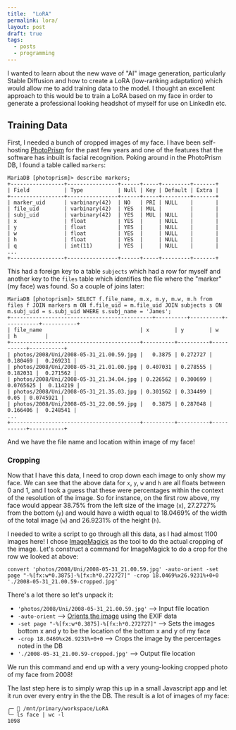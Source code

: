 ```yaml
---
title:  "LoRA" 
permalink: lora/
layout: post
draft: true 
tags: 
  - posts
  - programming
---
```


I wanted to learn about the new wave of "AI" image generation, particularly Stable Diffusion and how to create a LoRA (low-ranking adaptation) which would allow me to add training data to the model. I thought an excellent approach to this would be to train a LoRA based on my face in order to generate a professional looking headshot of myself for use on LinkedIn etc.

## Training Data

First, I needed a bunch of cropped images of my face. I have been self-hosting [PhotoPrism](https://www.photoprism.app/) for the past few years and one of the features that the software has inbuilt is facial recognition. Poking around in the PhotoPrism DB, I found a table called `markers`:

```
MariaDB [photoprism]> describe markers;
+-----------------+----------------+------+-----+---------+-------+
| Field           | Type           | Null | Key | Default | Extra |
+-----------------+----------------+------+-----+---------+-------+
| marker_uid      | varbinary(42)  | NO   | PRI | NULL    |       |
| file_uid        | varbinary(42)  | YES  | MUL |         |       |
| subj_uid        | varbinary(42)  | YES  | MUL | NULL    |       |
| x               | float          | YES  |     | NULL    |       |
| y               | float          | YES  |     | NULL    |       |
| w               | float          | YES  |     | NULL    |       |
| h               | float          | YES  |     | NULL    |       |
| q               | int(11)        | YES  |     | NULL    |       |
...
+-----------------+----------------+------+-----+---------+-------+
```

This had a foreign key to a table `subjects` which had a row for myself and another key to the `files` table which identifies the file where the "marker" (my face) was found. So a couple of joins later:

```
MariaDB [photoprism]> SELECT f.file_name, m.x, m.y, m.w, m.h from files f JOIN markers m ON f.file_uid = m.file_uid JOIN subjects s ON m.subj_uid = s.subj_uid WHERE s.subj_name = 'James';
+---------------------------------------------+----------+----------+-----------+-----------+
| file_name                               | x        | y        | w         | h         |
+-----------------------------------------+----------+----------+-----------+-----------+
| photos/2008/Uni/2008-05-31_21.00.59.jpg |   0.3875 | 0.272727 |  0.180469 |  0.269231 |
| photos/2008/Uni/2008-05-31_21.01.00.jpg | 0.407031 | 0.278555 |  0.182031 |  0.271562 |
| photos/2008/Uni/2008-05-31_21.34.04.jpg | 0.226562 | 0.300699 | 0.0765625 |  0.114219 |
| photos/2008/Uni/2008-05-31_21.35.03.jpg | 0.301562 | 0.334499 |      0.05 | 0.0745921 |
| photos/2008/Uni/2008-05-31_22.00.59.jpg |   0.3875 | 0.287048 |  0.166406 |  0.248541 |
...
+-----------------------------------------+----------+----------+-----------+-----------+
```

And we have the file name and location within image of my face!

### Cropping

Now that I have this data, I need to crop down each image to only show my face. We can see that the above data for `x`, `y`, `w` and `h` are all floats between 0 and 1, and I took a guess that these were percentages within the context of the resolution of the image. So for instance, on the first row above, my face would appear 38.75% from the left size of the image (`x`), 27.2727% from the bottom (`y`) and would have a width equal to 18.0469% of the width of the total image (`w`) and 26.9231% of the height (`h`).

I needed to write a script to go through all this data, as I had almost 1100 images here! I chose [ImageMagick](https://imagemagick.org) as the tool to do the actual cropping of the image. Let's construct a command for ImageMagick to do a crop for the row we looked at above:

```shell
convert 'photos/2008/Uni/2008-05-31_21.00.59.jpg' -auto-orient -set page "-%[fx:w*0.3875]-%[fx:h*0.272727]" -crop 18.0469%x26.9231%+0+0 './2008-05-31_21.00.59-cropped.jpg'
```

There's a lot there so let's unpack it:

* `'photos/2008/Uni/2008-05-31_21.00.59.jpg'` --> Input file location
* `-auto-orient` --> [Orients the image](https://imagemagick.org/script/command-line-options.php#auto-orient) using the EXIF data
* `-set page "-%[fx:w*0.3875]-%[fx:h*0.272727]"` --> Sets the images bottom x and y to be the location of the bottom x and y of my face
* `-crop 18.0469%x26.9231%+0+0` --> Crops the image by the percentages noted in the DB
* `'./2008-05-31_21.00.59-cropped.jpg'` --> Output file location

We run this command and end up with a very young-looking cropped photo of my face from 2008!

The last step here is to simply wrap this up in a small Javascript app and let it run over every entry in the the DB. The result is a lot of images of my face:

```shell
╭─  /mnt/primary/workspace/LoRA 
╰─ ls face | wc -l
1098
```

